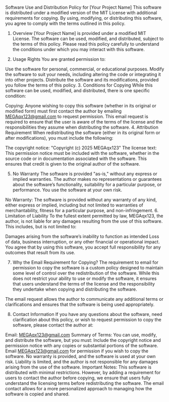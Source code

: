 Software Use and Distribution Policy for [Your Project Name]
This software is distributed under a modified version of the MIT License with additional requirements for copying. By using, modifying, or distributing this software, you agree to comply with the terms outlined in this policy.

1. Overview
[Your Project Name] is provided under a modified MIT License. The software can be used, modified, and distributed, subject to the terms of this policy. Please read this policy carefully to understand the conditions under which you may interact with this software.

2. Usage Rights
You are granted permission to:

Use the software for personal, commercial, or educational purposes.
Modify the software to suit your needs, including altering the code or integrating it into other projects.
Distribute the software and its modifications, provided you follow the terms of this policy.
3. Conditions for Copying
While this software can be used, modified, and distributed, there is one specific condition:

Copying: Anyone wishing to copy this software (whether in its original or modified form) must first contact the author by emailing MEGAqx123@gmail.com to request permission.
This email request is required to ensure that the user is aware of the terms of the license and the responsibilities they assume when distributing the software.
4. Attribution Requirement
When redistributing the software (either in its original form or after modifications), you must include the following:

The copyright notice: "Copyright (c) 2025 MEGAqx123"
The license text: This permission notice must be included with the software, whether in the source code or in documentation associated with the software.
This ensures that credit is given to the original author of the software.

5. No Warranty
The software is provided "as-is," without any express or implied warranties. The author makes no representations or guarantees about the software’s functionality, suitability for a particular purpose, or performance. You use the software at your own risk.

No Warranty: The software is provided without any warranty of any kind, either express or implied, including but not limited to warranties of merchantability, fitness for a particular purpose, and non-infringement.
6. Limitation of Liability
To the fullest extent permitted by law, MEGAqx123, the author, is not liable for any damages resulting from the use of this software. This includes, but is not limited to:

Damages arising from the software’s inability to function as intended
Loss of data, business interruption, or any other financial or operational impact.
You agree that by using this software, you accept full responsibility for any outcomes that result from its use.

7. Why the Email Requirement for Copying?
The requirement to email for permission to copy the software is a custom policy designed to maintain some level of control over the redistribution of the software. While this does not restrict your ability to use or modify the software, it ensures that users understand the terms of the license and the responsibility they undertake when copying and distributing the software.

The email request allows the author to communicate any additional terms or clarifications and ensures that the software is being used appropriately.

8. Contact Information
If you have any questions about the software, need clarification about this policy, or wish to request permission to copy the software, please contact the author at:

Email: MEGAqx123@gmail.com
Summary of Terms:
You can use, modify, and distribute the software, but you must:
Include the copyright notice and permission notice with any copies or substantial portions of the software.
Email MEGAqx123@gmail.com for permission if you wish to copy the software.
No warranty is provided, and the software is used at your own risk.
Liability is limited, and the author is not responsible for any damages arising from the use of the software.
Important Notes:
This software is distributed with minimal restrictions. However, by adding a requirement for users to contact the author before copying, we ensure that users fully understand the licensing terms before redistributing the software.
The email contact allows for a more personalized approach to managing how the software is copied and shared.
